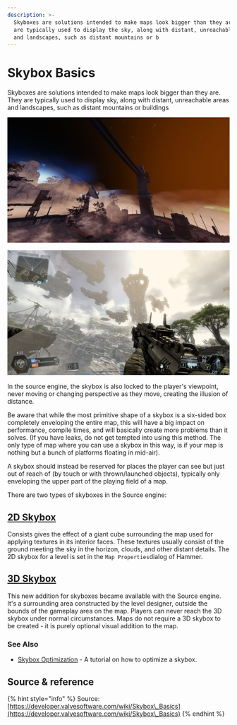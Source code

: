 ```yaml
---
description: >-
  Skyboxes are solutions intended to make maps look bigger than they are. They
  are typically used to display the sky, along with distant, unreachable areas
  and landscapes, such as distant mountains or b
---
```


# Skybox Basics

Skyboxes are solutions intended to make maps look bigger than they are. They are typically used to display sky, along with distant, unreachable areas and landscapes, such as distant mountains or buildings

![Skybox in the map Forwardbase Kodai in Titanfall 2](<../../../.gitbook/assets/Desktop Screenshot 2020.03.05 - 17.44.46.45.png>)

![Skybox in the map Fracture in Titanfall 2](../../../.gitbook/assets/a92BqwF.png)

In the source engine, the skybox is also locked to the player's viewpoint, never moving or changing perspective as they move, creating the illusion of distance.

Be aware that while the most primitive shape of a skybox is a six-sided box completely enveloping the entire map, this will have a big impact on performance, compile times, and will basically create more problems than it solves. (If you have leaks, do not get tempted into using this method. The only type of map where you can use a skybox in this way, is if your map is nothing but a bunch of platforms floating in mid-air).

A skybox should instead be reserved for places the player can see but just out of reach of (by touch or with thrown/launched objects), typically only enveloping the upper part of the playing field of a map.

There are two types of skyboxes in the Source engine:

## [2D Skybox](2d-skybox.md)

Consists gives the effect of a giant cube surrounding the map used for applying textures in its interior faces. These textures usually consist of the ground meeting the sky in the horizon, clouds, and other distant details. The 2D skybox for a level is set in the `Map Properties`dialog of Hammer.

## [3D Skybox](broken-reference/)

This new addition for skyboxes became available with the Source engine. It's a surrounding area constructed by the level designer, outside the bounds of the gameplay area on the map. Players can never reach the 3D skybox under normal circumstances. Maps do not require a 3D skybox to be created - it is purely optional visual addition to the map.

### See Also

* [Skybox Optimization](https://developer.valvesoftware.com/wiki/Skybox\_Optimization) - A tutorial on how to optimize a skybox.

## Source & reference

{% hint style="info" %}
Source: [https://developer.valvesoftware.com/wiki/Skybox\_Basics](https://developer.valvesoftware.com/wiki/Skybox\_Basics)
{% endhint %}
